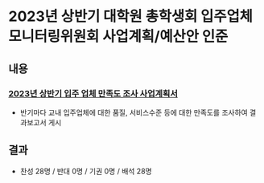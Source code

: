 2023년 상반기 대학원 총학생회 입주업체모니터링위원회 사업계획/예산안 인준
===

## 내용
### [2023년 상반기 입주 업체 만족도 조사 사업계획서](입주업체모니터링위원회_사업계획서_황규진.md)
- 반기마다 교내 입주업체에 대한 품질, 서비스수준 등에 대한 만족도를 조사하여 결과보고서 게시


## 결과
- 찬성 28명 / 반대 0명 / 기권 0명 / 배석 28명

